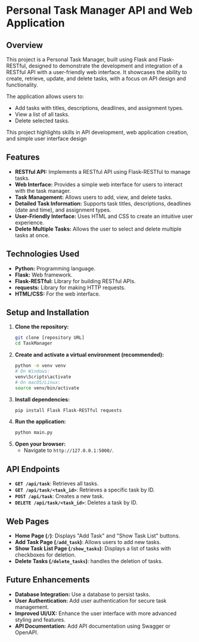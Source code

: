 # Personal Task Manager API and Web Application

## Overview

This project is a Personal Task Manager, built using Flask and Flask-RESTful, designed to demonstrate the development and integration of a RESTful API with a user-friendly web interface. It showcases the ability to create, retrieve, update, and delete tasks, with a focus on API design and functionality.

The application allows users to:

* Add tasks with titles, descriptions, deadlines, and assignment types.
* View a list of all tasks.
* Delete selected tasks.

This project highlights skills in API development, web application creation, and simple user interface design

## Features

* **RESTful API:** Implements a RESTful API using Flask-RESTful to manage tasks.
* **Web Interface:** Provides a simple web interface for users to interact with the task manager.
* **Task Management:** Allows users to add, view, and delete tasks.
* **Detailed Task Information:** Supports task titles, descriptions, deadlines (date and time), and assignment types.
* **User-Friendly Interface:** Uses HTML and CSS to create an intuitive user experience.
* **Delete Multiple Tasks:** Allows the user to select and delete multiple tasks at once.

## Technologies Used

* **Python:** Programming language.
* **Flask:** Web framework.
* **Flask-RESTful:** Library for building RESTful APIs.
* **requests:** Library for making HTTP requests.
* **HTML/CSS:** For the web interface.

## Setup and Installation

1.  **Clone the repository:**
    ```bash
    git clone [repository URL]
    cd TaskManager
    ```
2.  **Create and activate a virtual environment (recommended):**
    ```bash
    python -m venv venv
    # On Windows:
    venv\Scripts\activate
    # On macOS/Linux:
    source venv/bin/activate
    ```
3.  **Install dependencies:**
    ```bash
    pip install Flask Flask-RESTful requests
    ```
4.  **Run the application:**
    ```bash
    python main.py
    ```
5.  **Open your browser:**
    * Navigate to `http://127.0.0.1:5000/`.

## API Endpoints

* **`GET /api/task`**: Retrieves all tasks.
* **`GET /api/task/<task_id>`**: Retrieves a specific task by ID.
* **`POST /api/task`**: Creates a new task.
* **`DELETE /api/task/<task_id>`**: Deletes a task by ID.

## Web Pages

* **Home Page (`/`)**: Displays "Add Task" and "Show Task List" buttons.
* **Add Task Page (`/add_task`)**: Allows users to add new tasks.
* **Show Task List Page (`/show_tasks`)**: Displays a list of tasks with checkboxes for deletion.
* **Delete Tasks (`/delete_tasks`)**: handles the deletion of tasks.


## Future Enhancements

* **Database Integration:** Use a database to persist tasks.
* **User Authentication:** Add user authentication for secure task management.
* **Improved UI/UX:** Enhance the user interface with more advanced styling and features.
* **API Documentation:** Add API documentation using Swagger or OpenAPI.
